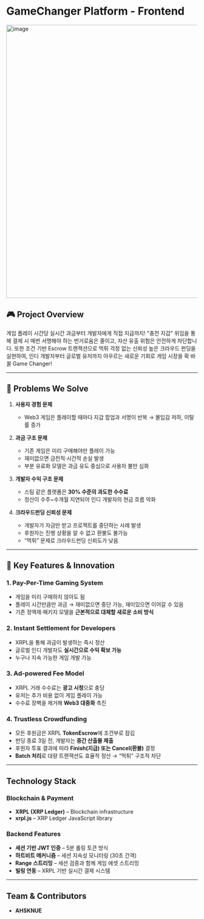 # GameChanger Platform - Frontend
<img width="1276" height="718" alt="image" src="https://github.com/user-attachments/assets/9a50c0cd-f00a-4ec5-a9cb-fd2ec9a605a9" />

## 🎮 Project Overview
게임 플레이 시간당 실시간 과금부터 개발자에게 직접 지급까지! "충전 지갑" 위임을 통해 결제 시 매번 서명해야 하는 번거로움은 줄이고, 자산 유출 위험은 안전하게 차단합니다. 또한 조건 기반 Escrow 트랜잭션으로 먹튀 걱정 없는 신뢰성 높은 크라우드 펀딩을 실현하여, 인디 개발자부터 글로벌 유저까지 아우르는 새로운 기회로 게임 시장을 확 바꿀 Game Changer!

---

## 🚩 Problems We Solve
1. **사용자 경험 문제**  
   - Web3 게임은 플레이할 때마다 지갑 팝업과 서명이 반복 → 몰입감 저하, 이탈률 증가  

2. **과금 구조 문제**  
   - 기존 게임은 미리 구매해야만 플레이 가능  
   - 재미없으면 금전적·시간적 손실 발생  
   - 부분 유료화 모델은 과금 유도 중심으로 사용자 불만 심화  

3. **개발자 수익 구조 문제**  
   - 스팀 같은 플랫폼은 **30% 수준의 과도한 수수료**  
   - 정산이 수주~수개월 지연되어 인디 개발자의 현금 흐름 악화  

4. **크라우드펀딩 신뢰성 문제**  
   - 개발자가 자금만 받고 프로젝트를 중단하는 사례 발생  
   - 후원자는 진행 상황을 알 수 없고 환불도 불가능  
   - “먹튀” 문제로 크라우드펀딩 신뢰도가 낮음  

---

## 🌟 Key Features & Innovation

### 1. Pay-Per-Time Gaming System  
- 게임을 미리 구매하지 않아도 됨  
- 플레이 시간만큼만 과금 → 재미없으면 중단 가능, 재미있으면 이어갈 수 있음  
- 기존 정액제·패키지 모델을 **근본적으로 대체할 새로운 소비 방식**  

### 2. Instant Settlement for Developers  
- XRPL을 통해 과금이 발생하는 즉시 정산  
- 글로벌 인디 개발자도 **실시간으로 수익 확보 가능**  
- 누구나 지속 가능한 게임 개발 가능  

### 3. Ad-powered Fee Model  
- XRPL 거래 수수료는 **광고 시청**으로 충당  
- 유저는 추가 비용 없이 게임 플레이 가능  
- 수수료 장벽을 제거해 **Web3 대중화** 촉진  

### 4. Trustless Crowdfunding  
- 모든 후원금은 XRPL **TokenEscrow**에 조건부로 잠김  
- 펀딩 종료 3일 전, 개발자는 **중간 산출물 제출**  
- 후원자 투표 결과에 따라 **Finish(지급) 또는 Cancel(환불)** 결정  
- **Batch 처리**로 대량 트랜잭션도 효율적 정산 → “먹튀” 구조적 차단  

---

## Technology Stack

### Blockchain & Payment
- **XRPL (XRP Ledger)** – Blockchain infrastructure  
- **xrpl.js** – XRP Ledger JavaScript library  

### Backend Features
- **세션 기반 JWT 인증** – 5분 롤링 토큰 방식  
- **하트비트 메커니즘** – 세션 지속성 모니터링 (30초 간격)  
- **Range 스트리밍** – 세션 검증과 함께 게임 에셋 스트리밍  
- **빌링 연동** – XRPL 기반 실시간 결제 시스템  

---

## Team & Contributors
- **AHSKNUE**
